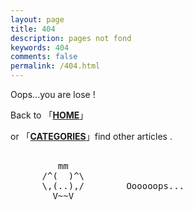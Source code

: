 ```yaml
---
layout: page
title: 404
description: pages not fond
keywords: 404
comments: false
permalink: /404.html
---
```


Oops...you are lose !


Back to 「**[HOME](/)**」

or 「**[CATEGORIES](/categories/)**」find other articles .


<!----------------------------------------------------------------
         mm
      /^(  )^\                     Ascii arts included in this page:
      \,(..),/                     - R2D2, provided by: http://www.chris.com/
        V~~V                       - Texts, generated from: http://www.network-science.de/ascii/  
                                   http:// cnfeat.github.io
            
------------------------------------------------------------------>

  <style>
    pre {
          background: none;
          border: none;
    }
  </style>

  <pre>         
         mm
      /^(  )^\
      \,(..),/        Oooooops...
        V~~V                     
  </pre>

